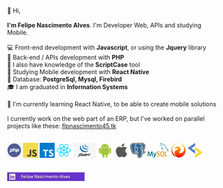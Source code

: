 👋 Hi,<br><br>
<b>I'm Felipe Nascimento Alves</b>. I'm Developer Web, APIs and studying Mobile.<br><br>
💻 Front-end development with <b>Javascript</b>, or using the <b>Jquery</b> library<br>
📡 Back-end / APIs development with <b>PHP</b><br>
🔨 I also have knowledge of the <b>ScriptCase</b> tool<br>
📱 Studying Mobile development with <b>React Native</b><br>
💾 Database: <b>PostgreSql, Mysql, Firebird</b><br>
🎓 I am graduated in <b>Information Systems</b><br><br>
🌱 I'm currently learning React Native, to be able to create mobile solutions<br><br>
I currently work on the web part of an ERP, but I've worked on parallel projects like these: <a href="http://flpnascimento45.tk/" target="_blank">flpnascimento45.tk</a><br><br>
<p>
  <img src="https://github.com/flpnascimento45/flpnascimento45/blob/main/php.png" height="35px" />
  <img src="https://github.com/flpnascimento45/flpnascimento45/blob/main/javascript.png" height="35px" />
  <img src="https://github.com/flpnascimento45/flpnascimento45/blob/main/typescript.png" height="35px" />
  <img src="https://github.com/flpnascimento45/flpnascimento45/blob/main/RN.png" height="35px" />
  <img src="https://github.com/flpnascimento45/flpnascimento45/blob/main/jquery.jpg" height="35px" />
  <img src="https://github.com/flpnascimento45/flpnascimento45/blob/main/android.png" height="35px" />
  <img src="https://github.com/flpnascimento45/flpnascimento45/blob/main/ios.png" height="35px" />
  <img src="https://github.com/flpnascimento45/flpnascimento45/blob/main/postgresql.png" height="35px" />
  <img src="https://github.com/flpnascimento45/flpnascimento45/blob/main/mysql.png" height="35px" />
  <img src="https://github.com/flpnascimento45/flpnascimento45/blob/main/firebird.png" height="35px" />
  <img src="https://github.com/flpnascimento45/flpnascimento45/blob/main/scriptcase.png" height="35px" />
</p>
<br>
<a href="https://www.linkedin.com/in/felipe-nascimento-970667214/">
  <img src="https://github.com/flpnascimento45/flpnascimento45/blob/main/Linkedin.jpg" />
</a>
